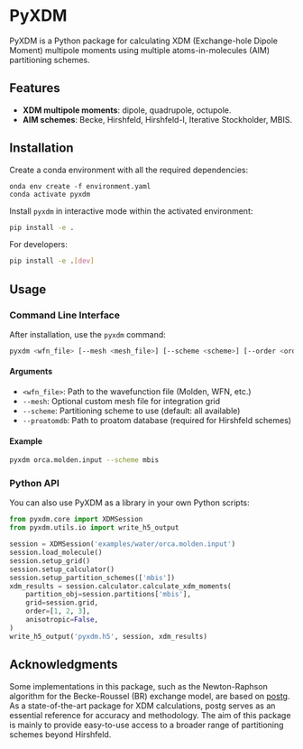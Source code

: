 # PyXDM

PyXDM is a Python package for calculating XDM (Exchange-hole Dipole Moment) multipole moments using multiple atoms-in-molecules (AIM) partitioning schemes.

## Features

- **XDM multipole moments**: dipole, quadrupole, octupole.
- **AIM schemes**: Becke, Hirshfeld, Hirshfeld-I, Iterative Stockholder, MBIS.


## Installation

Create a conda environment with all the required dependencies:

```
onda env create -f environment.yaml
conda activate pyxdm
```

Install `pyxdm` in interactive mode within the activated environment:

```bash
pip install -e .
```

For developers:

```bash
pip install -e .[dev]
```

## Usage

### Command Line Interface

After installation, use the `pyxdm` command:

```bash
pyxdm <wfn_file> [--mesh <mesh_file>] [--scheme <scheme>] [--order <orders>] [--proatomdb <path>] [-v]
```

#### Arguments
- `<wfn_file>`: Path to the wavefunction file (Molden, WFN, etc.)
- `--mesh`: Optional custom mesh file for integration grid
- `--scheme`: Partitioning scheme to use (default: all available)
- `--proatomdb`: Path to proatom database (required for Hirshfeld schemes)

#### Example

```bash
pyxdm orca.molden.input --scheme mbis 
```

### Python API

You can also use PyXDM as a library in your own Python scripts:

```python
from pyxdm.core import XDMSession
from pyxdm.utils.io import write_h5_output

session = XDMSession('examples/water/orca.molden.input')
session.load_molecule()
session.setup_grid()
session.setup_calculator()
session.setup_partition_schemes(['mbis'])
xdm_results = session.calculator.calculate_xdm_moments(
    partition_obj=session.partitions['mbis'],
    grid=session.grid,
    order=[1, 2, 3],
    anisotropic=False,
)
write_h5_output('pyxdm.h5', session, xdm_results)
```

## Acknowledgments

Some implementations in this package, such as the Newton-Raphson algorithm for the Becke-Roussel (BR) exchange model, are based on [postg](https://github.com/aoterodelaroza/postg). As a state-of-the-art package for XDM calculations, postg serves as an essential reference for accuracy and methodology. The aim of this package is mainly to provide easy-to-use access to a broader range of partitioning schemes beyond Hirshfeld.
